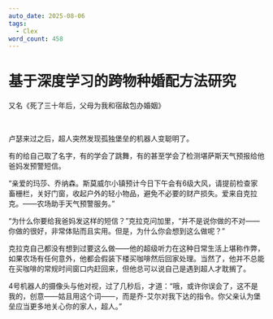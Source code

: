 ```yaml
---
auto_date: 2025-08-06
tags:
  - Clex
word_count: 458
---
```


# 基于深度学习的跨物种婚配方法研究

又名《死了三十年后，父母为我和宿敌包办婚姻》

<br>

卢瑟来过之后，超人突然发现孤独堡垒的机器人变聪明了。

有的给自己取了名字，有的学会了跳舞，有的甚至学会了检测堪萨斯天气预报给他爸妈发预警短信。

“亲爱的玛莎、乔纳森。斯莫威尔小镇预计今日下午会有6级大风，请提前检查家畜栅栏，关好门窗，收起户外的轻小物品，避免不必要的财产损失。爱来自克拉克。——农场助手天气预警服务。”

“为什么你要给我爸妈发这样的短信？”克拉克问加里，“并不是说你做的不对——你做的很好，非常体贴而且实用。但是，为什么你会想到这么做呢？”

克拉克自己都没有想到过要这么做——他的超级听力在这种日常生活上堪称作弊，如果农场有任何意外，他都会假装下楼买咖啡然后回家处理。当然了，他并不总能在买咖啡的常规时间窗口内赶回来，但他总可以说自己是遇到超人才耽搁了。

4号机器人的摄像头与他对视，过了几秒后，才道：“哦，或许你误会了，这不是我的，创意——姑且用这个词——，而是乔-艾尔对我下达的指令。你父亲认为堡垒应当更多地关心你的家人，超人。”
